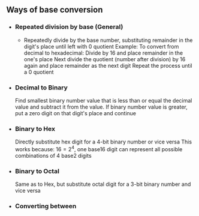 ## Ways of base conversion

- ### Repeated division by base (General)
	- Repeatedly divide by the base number, substituting remainder in the digit's place until left with 0 quotient
	Example:
	To convert from decimal to hexadecimal:
		Divide by 16 and place remainder in the one's place
		Next divide the quotient (number after division) by 16 again and place remainder as the next digit
		Repeat the process until a 0 quotient

- ### Decimal to Binary
	Find smallest binary number value that is less than or equal the decimal value and subtract it from the value. 
	If binary number value is greater, put a zero digit on that digit's place and continue

- ### Binary to Hex
	Directly substitute hex digit for a 4-bit binary number or vice versa
	This works because: $16 = 2^4$, one base16 digit can represent all possible combinations of 4 base2 digits

- ### Binary to Octal
	Same as to Hex, but substitute octal digit for a 3-bit binary number and vice versa


- ### Converting between 